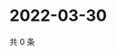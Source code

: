 # 2022-03-30

共 0 条

<!-- BEGIN WEIBO -->
<!-- 最后更新时间 Wed Mar 30 2022 02:15:14 GMT+0800 (China Standard Time) -->

<!-- END WEIBO -->
